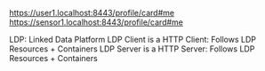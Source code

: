 https://user1.localhost:8443/profile/card#me
https://sensor1.localhost:8443/profile/card#me


LDP: Linked Data Platform
LDP Client
    is a HTTP Client: Follows LDP Resources + Containers
LDP Server
    is a HTTP Server: Follows LDP Resources + Containers